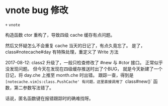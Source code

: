# vnote bug 修改
`+` `vnote`

构造函数 ctor 重构了，导致四级 cache 缓存有点问题。

然后又怀疑怎么不会重复 cache 当天的日记了，有点久竟忘了。
是了，class#notecache#day 有特殊处理，重定义了 Write 方法

2017-08-12:
class2 升级了，一般只检查修改了 #new 与 #ctor 接口。
正常似乎没发现问题。
但今天在发现在四级缓存推送时出了个BUG，
就是今天新建了一个日记，将 day.che 上推至 month.che 时出错。
跟踪一查，得到是 `[notecache.vim]s:class.PushCache' 有问题，这里直接调用了
`class#new()` 函数，第二参数写法错了。

话说，匿名函数键在报错跟踪时的确难找呀。
